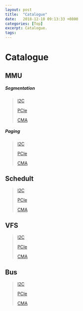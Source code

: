 ```yaml
---
layout: post
title:  "Catalogue"
date:   2018-12-10 09:13:33 +0800
categories: [Top]
excerpt: Catalogue.
tags:
---
```


# Catalogue

## MMU

##### Segmentation

>    [I2C](https://biscuitos.github.io/blog/I2CBus/)
>
>    [PCIe](https://biscuitos.github.io/blog/PCIe/)
>
>    [CMA](https://biscuitos.github.io/blog/CMA/)

##### Paging

>    [I2C](https://biscuitos.github.io/blog/I2CBus/)
>
>    [PCIe](https://biscuitos.github.io/blog/PCIe/)
>
>    [CMA](https://biscuitos.github.io/blog/CMA/)

## Schedult

>    [I2C](https://biscuitos.github.io/blog/I2CBus/)
>
>    [PCIe](https://biscuitos.github.io/blog/PCIe/)
>
>    [CMA](https://biscuitos.github.io/blog/CMA/)

## VFS

>    [I2C](https://biscuitos.github.io/blog/I2CBus/)
>
>    [PCIe](https://biscuitos.github.io/blog/PCIe/)
>
>    [CMA](https://biscuitos.github.io/blog/CMA/)

## Bus

>    [I2C](https://biscuitos.github.io/blog/I2CBus/)
>
>    [PCIe](https://biscuitos.github.io/blog/PCIe/)
>
>    [CMA](https://biscuitos.github.io/blog/CMA/)

